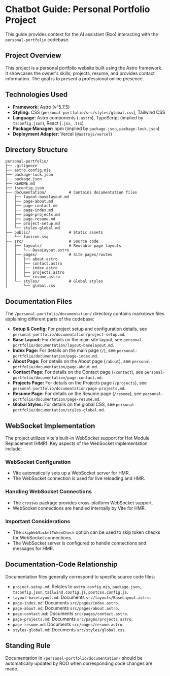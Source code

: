 # Chatbot Guide: Personal Portfolio Project

This guide provides context for the AI assistant (Roo) interacting with the `personal-portfolio` codebase.

## Project Overview

This project is a personal portfolio website built using the Astro framework. It showcases the owner's skills, projects, resume, and provides contact information. The goal is to present a professional online presence.

## Technologies Used

*   **Framework:** Astro (v^5.7.5)
*   **Styling:** CSS (`personal-portfolio/src/styles/global.css`), Tailwind CSS
*   **Language:** Astro components (`.astro`), TypeScript (implied by `tsconfig.json`), React (`.jsx`, `.tsx`)
*   **Package Manager:** npm (implied by `package.json`, `package-lock.json`)
*   **Deployment Adapter:** Vercel (`@astrojs/vercel`)

## Directory Structure

```
personal-portfolio/
├── .gitignore
├── astro.config.mjs
├── package-lock.json
├── package.json
├── README.md
├── tsconfig.json
├── documentation/          # Contains documentation files
│   ├── layout-baselayout.md
│   ├── page-about.md
│   ├── page-contact.md
│   ├── page-index.md
│   ├── page-projects.md
│   ├── page-resume.md
│   ├── project-setup.md
│   └── styles-global.md
├── public/                 # Static assets
│   └── favicon.svg
├── src/                    # Source code
│   ├── layouts/            # Reusable page layouts
│   │   └── BaseLayout.astro
│   ├── pages/              # Site pages/routes
│   │   ├── about.astro
│   │   ├── contact.astro
│   │   ├── index.astro
│   │   ├── projects.astro
│   │   └── resume.astro
│   └── styles/             # Global styles
│       └── global.css
```

## Documentation Files

The `/personal-portfolio/documentation/` directory contains markdown files explaining different parts of the codebase:

*   **Setup & Config:** For project setup and configuration details, see `personal-portfolio/documentation/project-setup.md`.
*   **Base Layout:** For details on the main site layout, see `personal-portfolio/documentation/layout-baselayout.md`.
*   **Index Page:** For details on the main page (`/`), see `personal-portfolio/documentation/page-index.md`.
*   **About Page:** For details on the About page (`/about`), see `personal-portfolio/documentation/page-about.md`.
*   **Contact Page:** For details on the Contact page (`/contact`), see `personal-portfolio/documentation/page-contact.md`.
*   **Projects Page:** For details on the Projects page (`/projects`), see `personal-portfolio/documentation/page-projects.md`.
*   **Resume Page:** For details on the Resume page (`/resume`), see `personal-portfolio/documentation/page-resume.md`.
*   **Global Styles:** For details on the global CSS, see `personal-portfolio/documentation/styles-global.md`.

## WebSocket Implementation

The project utilizes Vite's built-in WebSocket support for Hot Module Replacement (HMR). Key aspects of the WebSocket implementation include:

### WebSocket Configuration

*   Vite automatically sets up a WebSocket server for HMR.
*   The WebSocket connection is used for live reloading and HMR.

### Handling WebSocket Connections

*   The `crossws` package provides cross-platform WebSocket support.
*   WebSocket connections are handled internally by Vite for HMR.

### Important Considerations

*   The `skipWebSocketTokenCheck` option can be used to skip token checks for WebSocket connections.
*   The WebSocket server is configured to handle connections and messages for HMR.

## Documentation-Code Relationship

Documentation files generally correspond to specific source code files:

*   `project-setup.md`: Relates to `astro.config.mjs`, `package.json`, `tsconfig.json`, `tailwind.config.js`, `postcss.config.js`.
*   `layout-baselayout.md`: Documents `src/layouts/BaseLayout.astro`.
*   `page-index.md`: Documents `src/pages/index.astro`.
*   `page-about.md`: Documents `src/pages/about.astro`.
*   `page-contact.md`: Documents `src/pages/contact.astro`.
*   `page-projects.md`: Documents `src/pages/projects.astro`.
*   `page-resume.md`: Documents `src/pages/resume.astro`.
*   `styles-global.md`: Documents `src/styles/global.css`.

## Standing Rule

Documentation in `/personal-portfolio/documentation/` should be automatically updated by ROO when corresponding code changes are made.